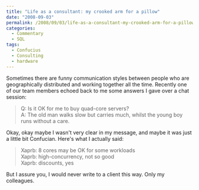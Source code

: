 ```yaml
---
title: "Life as a consultant: my crooked arm for a pillow"
date: "2008-09-03"
permalink: /2008/09/03/life-as-a-consultant-my-crooked-arm-for-a-pillow/
categories:
  - Commentary
  - SQL
tags:
  - Confucius
  - Consulting
  - hardware
---
```

Sometimes there are funny communication styles between people who are geographically distributed and working together all the time. Recently one of our team members echoed back to me some answers I gave over a chat session:

> Q: Is it OK for me to buy quad-core servers?  
> A: The old man walks slow but carries much, whilst the young boy runs without a care.

Okay, okay maybe I wasn't very clear in my message, and maybe it was just a little bit Confucian. Here's what I actually said:

> Xaprb: 8 cores may be OK for some workloads  
> Xaprb: high-concurrency, not so good  
> Xaprb: discounts, yes

But I assure you, I would never write to a client this way. Only my colleagues.
